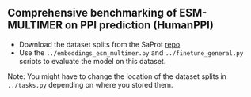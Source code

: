 ## Comprehensive benchmarking of ESM-MULTIMER on PPI prediction (HumanPPI)

* Download the dataset splits from the SaProt [repo](https://github.com/westlake-repl/SaProt). 
* Use the `../embeddings_esm_multimer.py` and `../finetune_general.py` scripts to evaluate the model on this dataset. 

Note: You might have to change the location of the dataset splits in `../tasks.py` depending on where you stored them. 